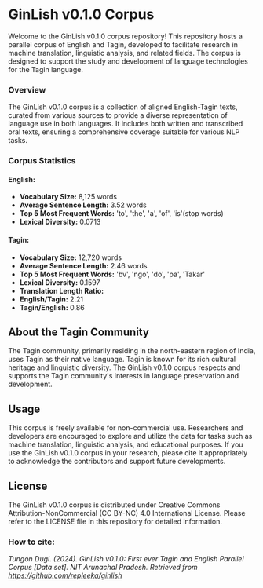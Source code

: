 # GinLish v0.1.0 Corpus
Welcome to the GinLish v0.1.0 corpus repository! This repository hosts a parallel corpus of English and Tagin, developed to facilitate research in machine translation, linguistic analysis, and related fields. The corpus is designed to support the study and development of language technologies for the Tagin language.

### Overview
The GinLish v0.1.0 corpus is a collection of aligned English-Tagin texts, curated from various sources to provide a diverse representation of language use in both languages. It includes both written and transcribed oral texts, ensuring a comprehensive coverage suitable for various NLP tasks.

### Corpus Statistics
#### English:
 - **Vocabulary Size:** 8,125 words
 - **Average Sentence Length:** 3.52 words
 - **Top 5 Most Frequent Words:** 'to', 'the', 'a', 'of', 'is'(stop words)
 - **Lexical Diversity:** 0.0713
#### Tagin:
 - **Vocabulary Size:** 12,720 words
 - **Average Sentence Length:** 2.46 words
 - **Top 5 Most Frequent Words:** 'bv', 'ngo', 'do', 'pa', 'Takar'
 - **Lexical Diversity:** 0.1597
 - **Translation Length Ratio:**
 - **English/Tagin:** 2.21
 - **Tagin/English:** 0.86
## About the Tagin Community
The Tagin community, primarily residing in the north-eastern region of India, uses Tagin as their native language. Tagin is known for its rich cultural heritage and linguistic diversity. The GinLish v0.1.0 corpus respects and supports the Tagin community's interests in language preservation and development.

## Usage
This corpus is freely available for non-commercial use. Researchers and developers are encouraged to explore and utilize the data for tasks such as machine translation, linguistic analysis, and educational purposes. If you use the GinLish v0.1.0 corpus in your research, please cite it appropriately to acknowledge the contributors and support future developments.

## License
The GinLish v0.1.0 corpus is distributed under Creative Commons Attribution-NonCommercial (CC BY-NC) 4.0 International License. Please refer to the LICENSE file in this repository for detailed information.

### How to cite:
*Tungon Dugi. (2024). GinLish v0.1.0: First ever Tagin and English Parallel Corpus [Data set]. NIT Arunachal Pradesh. Retrieved from https://github.com/repleeka/ginlish*

